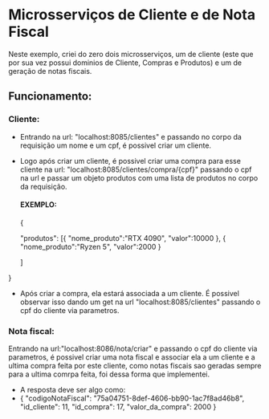 # Microsserviços de Cliente e de Nota Fiscal

Neste exemplo, criei do zero dois microsserviços, um de cliente (este que por sua vez possui dominios de Cliente, Compras e Produtos) e um de geração de notas fiscais.

## Funcionamento:

### Cliente:
  * Entrando na url: "localhost:8085/clientes" e passando no corpo da requisição um nome e um cpf, é possivel criar um cliente.
 * Logo após criar um cliente, é possivel criar uma compra para esse cliente na url: "localhost:8085/clientes/compra/{cpf}" passando o cpf na url e passar um objeto produtos com uma lista de produtos no corpo da requisição.
   #### EXEMPLO:
   	{
	
	"produtos": [{
		"nome_produto":"RTX 4090",
		"valor":10000
	},
	{
		"nome_produto":"Ryzen 5",
		"valor":2000
	}
	
		
	]
	
	
}

 * Após criar a compra, ela estará associada a um cliente. É possivel observar isso dando um get na url "localhost:8085/clientes" passando o cpf do cliente via parametros.

### Nota fiscal:
  Entrando na url:"localhost:8086/nota/criar" e passando o cpf do cliente via parametros, é possivel criar uma nota fiscal e associar ela a um cliente e a ultima compra feita por este cliente,
  como notas fiscais sao geradas sempre para a ultima comrpa feita, foi dessa forma que implementei.

  * A resposta deve ser algo como:
   * {
	"codigoNotaFiscal": "75a04751-8def-4606-bb90-1ac7f8ad46b8",
	"id_cliente": 11,
	"id_compra": 17,
	"valor_da_compra": 2000
  }


  
